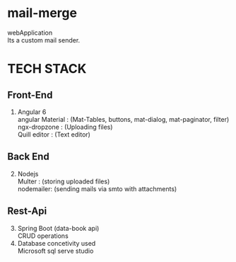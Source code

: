 # mail-merge
webApplication <br>
Its a custom mail sender.
# TECH STACK <br>
##   Front-End<br>
1. Angular 6<br>
   angular Material : (Mat-Tables, buttons, mat-dialog, mat-paginator, filter)<br>
   ngx-dropzone : (Uploading files)<br>
   Quill editor : (Text editor)<br>
##   Back End<br>
2. Nodejs<br>
   Multer : (storing uploaded files)<br>
   nodemailer: (sending mails via smto with attachments)<br>
##   Rest-Api<br>
3. Spring Boot (data-book api)<br>
   CRUD operations<br>
4. Database concetivity used<br>
   Microsoft sql serve studio<br>
